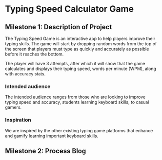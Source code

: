 # Typing Speed Calculator Game
## Milestone 1: Description of Project
The Typing Speed Game is an interactive app to help players improve their typing skills. The game will start by dropping random words from the top of the screen that players must type as quickly and accurately as possible before it reaches the bottom. 

The player will have 3 attempts, after which it will show that the game calculates and displays their typing speed, words per minute (WPM), along with accuracy stats. 
### Intended audience
The intended audience ranges from those who are looking to improve typing speed and accuracy, students learning keyboard skills, to casual gamers. 
### Inspiration
We are inspired by the other existing typing game platforms that enhance and gamify learning important keyboard skills. 
## Milestone 2: Process Blog
